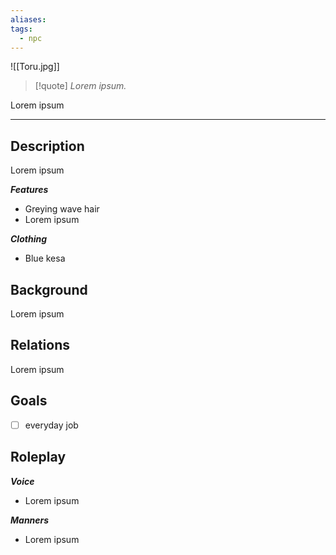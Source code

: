 ```yaml
---
aliases: 
tags:
  - npc
---
```

![[Toru.jpg]]

>[!quote]
>_Lorem ipsum._

Lorem ipsum

---
## Description
Lorem ipsum

***Features***
- Greying wave hair
- Lorem ipsum

***Clothing***
- Blue kesa
## Background
Lorem ipsum
## Relations
Lorem ipsum
## Goals
- [ ] everyday job
## Roleplay
***Voice***
- Lorem ipsum

***Manners***
- Lorem ipsum

